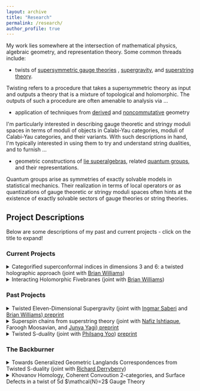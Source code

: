 ```yaml
---
layout: archive
title: "Research"
permalink: /research/
author_profile: true
---
```

My work lies somewhere at the intersection of mathematical physics, algebraic geometry, and representation theory. Some common threads include:

* twists of [supersymmetric gauge theories](https://en.wikipedia.org/wiki/Supersymmetric_gauge_theory) , [supergravity](https://en.wikipedia.org/wiki/Supergravity), and [superstring theory](https://en.wikipedia.org/wiki/Superstring_theory).

Twisting refers to a procedure that takes a supersymmetric theory as input and outputs a theory that is a mixture of topological and holomorphic. The outputs of such a procedure are often amenable to analysis via ...

* application of techniques from [derived](https://en.wikipedia.org/wiki/Derived_algebraic_geometry) and [noncommutative](https://ncatlab.org/nlab/show/derived+noncommutative+geometry) geometry

I'm particularly interested in describing gauge theoretic and stringy moduli spaces in terms of moduli of objects in Calabi-Yau categories, moduli of Calabi-Yau categories, and their variants. With such descriptions in hand, I'm typically interested in using them to try and understand string dualities, and to furnish ...

* geometric constructions of [lie superalgebras](https://en.wikipedia.org/wiki/Lie_superalgebra), related [quantum groups](https://en.wikipedia.org/wiki/Yangian), and their representations. 

Quantum groups arise as symmetries of exactly solvable models in statistical mechanics. Their realization in terms of local operators or as quantizations of gauge theoretic or stringy moduli spaces often hints at the existence of exactly solvable sectors of gauge theories or string theories. 


## Project Descriptions

Below are some descriptions of my past and current projects - click on the title to expand! 

### Current Projects
<details>
<summary>Categorified superconformal indices in dimensions 3 and 6: a twisted holographic approach (joint with <a href = "https://sites.google.com/view/brianrwilliams/home?authuser=0">Brian Williams</a>)
</summary>
<p>
A powerful invariant of superconformal field theories is the superconformal index, which is a generating function for the $R$-charges of BPS operators in the theory. Recently, it has been suggested in four dimensional examples that the superconformal index counts exactly those operators that survive the holomorphic twist. </p>

<p>
We investigate categorifications of superconformal indices of ABJM theories and the $6d \mathcal{N}=(2,0)$ theories in terms of topological-holomorphic factorization algebras of observables. As a first step, we construct these factorization algebras classically. The main technique is <a href = "https://arxiv.org/pdf/2110.10257">koszul duality</a>, in its physical incarnation as a <a href = "https://arxiv.org/abs/1705.02500">twisted form of holography</a>, applied to the minimal twist of eleven dimensional supergravity (see below). Strikingly, the koszul descriptions suggest that the superconformal indices naturally arise as characters of modules for certain exceptional simple lie superalgebras $E(1|6)$ and $E(3|6)$ first studied by Kac.
</p>
</details>

<details>
<summary>
Interacting Holomorphic Fivebranes (joint with <a href = "https://sites.google.com/view/brianrwilliams/home?authuser=0">Brian Williams</a>)
</summary>
We construct a holomorphic factorization algebra in 3 complex dimensions that conjecturally describes the algebra of observables of the holomorphic twist of the $6d \mathcal{N}=(2,0)$ SCFT for $A_2$. 
</details>

### Past Projects

<details>
<summary> Twisted Eleven-Dimensional Supergravity (joint with <a href = "https://www.mathi.uni-heidelberg.de/~saberi/">Ingmar Saberi</a> and <a href = "https://sites.google.com/view/brianrwilliams/home?authuser=0">Brian Williams</a>)<a href = "https://arxiv.org/abs/2111.03049"> preprint</a></summary>
  
<p> Twisted supergravity refers to a particular class of supergravity backgrounds that are particularly useful for studying BPS physics. The background is defined to be one in which the bosonic ghost for the local supersymmetries of supergravity take a nonzero, nilpotent VEV. Coupling branes to such a background has the effect of twisting the worldvolume theory. </p>

<p>
We study an interacting holomorphic-topological field theory in eleven dimensions defined on products of one-manifolds with Calabi-Yau five-folds whose phase space describes a certain deformation of the cotangent bundle to the moduli of Calabi-Yau deformations of the five-fold. We conjecture that this describes the minimal twist of eleven-dimensional supergravity. We establish several consistency checks for our proposed interaction, checking that dimensional reductions recover expected descriptions of twists of type IIA and type I supergravity, and that the theory deforms to the $G2\times SU(2)$ twist of 11-dimensional supergravity introduced by Costello. Strikingly, the global symmetry algebra of the interacting theory is a central extension of an exceptional simple lie superalgebra called $E(5|10)$ initially studied by Kac. We define the twisted analogues of $\mathrm{AdS}_4\times S^7$ and $\mathrm{AdS}_7\times S^4$ by backreacting $M2$ and $M5$ branes respectively and analyze the symmetries of such backgrounds.</p>
</details>

<details>
<summary> Superspin chains from superstring theory (joint with <a href="https://nafizishtiaque.com/">Nafiz Ishtiaque</a>, Faroogh Moosavian, and <a href="https://sites.google.com/site/junyagi/">Junya Yagi</a>)<a href="https://arxiv.org/abs/2110.15112"> preprint</a></summary>

<p>
The Gauge-Bethe correspondence of Nekrasov-Shatashvilli posits a surprising connection between quantum integrable systems and supersymmetric gauge theories. The correspondence identifies the ground states of quantum spin chains with supersymmetric vacuua of a family of quiver gauge theories. A hallmark of integrability is that the Hilbert space of a quantum spin chain carries the action of quantum groups with spectral R-matrices such as the Yangian and its cousins. In this way, a realization of a spin chain Hilbert space in terms of gauge theory vacuua gives geometric constructions of quantum groups and its representations, as codified in work of <a href = "https://arxiv.org/abs/math/0005277">Nakajima-Varagnolo</a> and <a href = "https://arxiv.org/abs/1211.1287">Maulik-Okounkov</a>
</p>

<p>
Our work deals with a realization of this correspondence in string theory. We propose a realization of rational $\mathfrak {gl}(m|n)$ spin chains with spins in Verma modules in terms of a family of D2-D4-NS5 configurations in type IIA string theory. From comparing with the vacuua of the worldvolume theories on D2 branes, we obtain a version of the Gauge-Bethe correspondence for $\mathfrak{gl}(m|n)$ spin chains, generalizing the recent work of <a href = "https://arxiv.org/abs/1811.04278">Nekrasov</a> in the finite dimensional case. A key ingredient in our stringy realization of spin chains is to use dualities to map the brane configurations in consideration to <a href = "https://arxiv.org/abs/1709.09993">4d Chern-Simons theory</a> with gauge group $\operatorname {GL}(m|n)$.
</p>

<p>
As a consequence of our considerations, we conjecture that the Yangian of $\mathfrak{gl}(m|n)$ acts on the equivariant cohomology of certain varieties that describe the vacuua of the theories on the D2 branes, generalizing a recent construction of <a href = "https://arxiv.org/abs/2105.11499">Rimanyi-Rozansky</a> of finite dimensional modules of the Yangian of $\mathfrak{gl}(1|1)$.
</p>

</details>


<details>
<summary> Twisted S-duality (joint with <a href="https://sites.google.com/site/philsangyoo/">Philsang Yoo</a>) <a href="https://arxiv.org/abs/1910.13653">preprint</a></summary>
<p>
This project aims to illustrate a framework for the systematic and rigorous investigation of some mathematical implications of string dualities. The key ingredients are some amazing conjectures of <a href="https://arxiv.org/abs/1606.00365">Costello-Li</a> giving descriptions of certain supersymmetry protected sectors of type II superstrings in terms of topological strings. This allows one to recover many calculational maneuvers familiar to string theorists in terms of data attached to a Calabi-Yau category. A key feature of these protected sectors is that the worldvolume theories of D-branes are twists of the worldvolume theories one normally finds. Since twists of supersymmetric field theories now sit on relatively firm mathematical foundations, these conjectures afford a useful framework for making mathematical conjectures about the effects of string dualities on various homotopical algebraic/derived geometric data attached to supersymmetric field theories. 
</p>

<p>
As a first step in this direction, we derive the action of S-duality on a certain supersymmetry protected sector of type IIB string theory. In mathematical terms, this amounts to constructing an action of $SL_2(\mathbb{Z})$ on a variant of the cyclic cochains of a Calabi-Yau 3-fold. We then provide evidence that S-duality in this protected sector is responsible for the Geometric Langlands correspondence for $GL_n$, and for a description of the quantized Coulomb branch ring of A-twisted 3d $\mathcal{N}=4$ quiver gauge theories in terms of shifted truncated Yangians. We conclude with some conjectures about other S-dual deformations of 4d $\mathcal{N}=4$ that our framework suggests. We are currently writing a second version of this paper where some constructions are stated more model-independently.
</p>
</details>

### The Backburner

<details>
<summary> Towards Generalized Geometric Langlands Correspondences from Twisted S-duality (joint with <a href="https://www.perimeterinstitute.ca/people/richard-derryberry">Richard Derryberry</a>)</summary>

<p>
  Seminal work of <a href="https://arxiv.org/abs/hep-th/0604151">Kapustin-Witten</a> shows that the Geometric Langlands correspondence can be understood as a consequence of S-duality of 4d $\mathcal{N}=4$ Super Yang-Mills. Namely, the theory has a family of twists labeled by $\mathbb{CP}^1$. The points at zero and infinity of this $\mathbb{CP}^1$ are the so-called A and B twists; compactifying these twisted theories on Riemann Surfaces yields two 2d TQFTs whose categories of boundary conditions are the categories appearing in Geometric Langlands. In my project with Philsang Yoo (discussed above) we show that the A and B twists can be viewed as deformations of the theory on a D3 brane gotten by turning on certain closed string fields in a certain protected sector of IIB string theory. We further show that these two closed string fields are in fact exchanged by S-duality. Curiously, the A and B twists sit in an infinite family of S-dual pairs of closed string fields.
</p>

<p>
This (in progress) project aims to establish a compatibility between twisted S-duality, and the so-called dolbeault Geomtric Langlands conjecture, in a way that hints at Langlands-like correspondences for other S-dual pairs of closed string fields. Mathematically, this is expressed as follows: let $\Sigma$ be a complex projective curve. A theorem of <a href="https://arxiv.org/abs/math/0604617">Donagi-Pantev</a> establishes a nontrivial self equivalence of the category $\mathrm{Coh}(\mathrm{Higgs}_{GL_n}\Sigma)$ away from the discriminant locus. We show this induces an action of $\mathbb{Z}/4\mathbb{Z}$ on $\mathcal{O}(T^*[1]\mathrm{Higgs}_{GL_n}\Sigma)$ viewed as Hamiltonian deformations of the shifted symplectic stack $T^*[1]\operatorname{Higgs}_{GL_n}(\Sigma)$. Further, we construct a map from the cyclic cochains $\mathrm{HC}^\bullet(T^*\Sigma\times\mathbb{C})\to\mathcal{O}(T^*[1]\mathrm{Higgs}_{GL_n}\Sigma)$ intertwining the action of twisted S-duality on the source with the action of $\mathbb{Z}/4\mathbb{Z}$ on the target. 
</p>
</details>

<details>
<summary> Khovanov Homology, Coherent Convoution 2-categories, and Surface Defects in a twist of 5d $\mathcal{N}=2$ Gauge Theory</summary>

<p>
In my master's thesis I began a project to try and relate two constructions of Khovanov Homology. One is due to <a href="https://arxiv.org/abs/1101.3216">Witten</a> and realizes Khovanov Homology of a link $L$ as the Hilbert space for the theory living on a surface defect supported on $L\times\mathbb{R}$ in an A-type twist of 5d $\mathcal{N}=2$ gauge theory. Another is due to <a href="https://arxiv.org/abs/math/0701194">Cautis-Kamnitzer</a> and uses a certain 2-category built out of coherent sheaves on convolution products of orbits in the affine Grassmannian. My master's work substantiated a claim that the 2-category of Cautis-Kamnitzer can be understood as a specific subcategory of the 2-category of surface defects in a holomorphic-topological twist of 5d $\mathcal{N}=2$ gauge theory.
</p>

<p>
Since then, I have given a brane realization for the construction in my master's work in a particular twist of type IIA string theory. This brane realization can be lifted to a <a href= "https://arxiv.org/abs/1610.04144">twist of M-theory</a> studied by Costello, and upon doing so, matches the M-theoretic lift of the brane construction originally studied by Witten. Further work of <a href="https://arxiv.org/abs/1410.1175">Mykhailov-Witten</a> uses a slight modification of the original brane construction to construct a knot homology they call "Khovanov homology for supergroups". The M-theoretic lift of this modification suggests a variation of the construction of my master's work that yields a certain geometrically defined 2-category from which Mykhailov-Witten's knot homology can conjecturally be computed as a certain Ext. I hope to further explore these ideas in the future.
</p>
</details>


